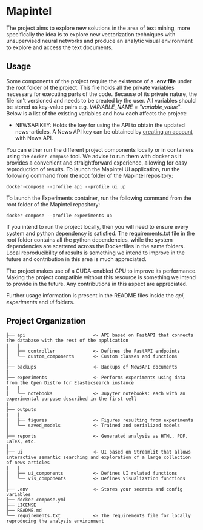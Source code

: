 # Mapintel

The project aims to explore new solutions in the area of text mining, more specifically the idea is to explore new vectorization techniques with unsupervised neural networks and produce an analytic visual environment to explore and access the text documents.

## Usage

Some components of the project require the existence of a **.env file** under the root folder of the project. This file holds all the private variables necessary for executing parts of the code. Because of its private nature, the file isn't versioned and needs to be created by the user. All variables should be stored as key-value pairs e.g. *VARIABLE_NAME = "variable_value"*. Below is a list of the existing variables and how each affects the project:

- NEWSAPIKEY: Holds the key for using the API to obtain the updated news-articles. A News API key can be obtained by [creating an account](https://newsapi.org/register) with News API. 

You can either run the different project components locally or in containers using the `docker-compose` tool. We advise to run them with docker as it provides a convenient and straightforward experience, allowing for easy reproduction of results. To launch the Mapintel UI application, run the following command from the root folder of the Mapintel repository:
```
docker-compose --profile api --profile ui up
```
To launch the Experiments container, run the following command from the root folder of the Mapintel repository:
```
docker-compose --profile experiments up
```

If you intend to run the project locally, then you will need to ensure every system and python dependency is satisfied. The requirements.txt file in the root folder contains all the python dependencies, while the system dependencies are scattered across the Dockerfiles in the same folders. Local reproducibility of results is something we intend to improve in the future and contribution in this area is much appreciated.

The project makes use of a CUDA-enabled GPU to improve its performance. Making the project compatible without this resource is something we intend to provide in the future. Any contributions in this aspect are appreciated.

Further usage information is present in the README files inside the *api*, *experiments* and *ui* folders.

## Project Organization

    ├── api                         <- API based on FastAPI that connects the database with the rest of the application
    |   |
    │   ├── controller              <- Defines the FastAPI endpoints
    │   └── custom_components       <- Custom classes and functions
    |
    ├── backups                     <- Backups of NewsAPI documents
    |
    ├── experiments                 <- Performs experiments using data from the Open Distro for Elasticsearch instance
    |   |
    │   └── notebooks               <- Jupyter notebooks: each with an experimental purpose described in the first cell
    |
    ├── outputs
    |   |
    │   ├── figures                 <- Figures resulting from experiments
    │   └── saved_models            <- Trained and serialized models
    │
    ├── reports                     <- Generated analysis as HTML, PDF, LaTeX, etc.
    |
    ├── ui                          <- UI based on Streamlit that allows interactive semantic searching and exploration of a large collection of news articles
    |   |
    │   ├── ui_components           <- Defines UI related functions
    │   └── vis_components          <- Defines Visualization functions
    │
    ├── .env                        <- Stores your secrets and config variables
    ├── docker-compose.yml
    ├── LICENSE
    ├── README.md
    └── requirements.txt            <- The requirements file for locally reproducing the analysis environment
